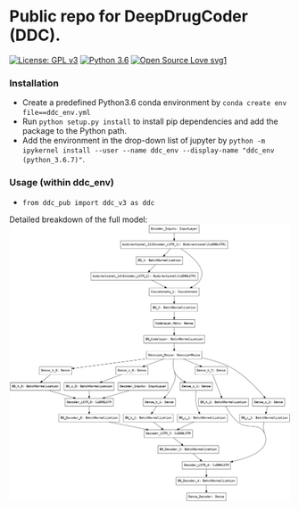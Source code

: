 # Public repo for DeepDrugCoder (DDC).

[![License: GPL v3](https://img.shields.io/badge/License-GPLv3-blue.svg)](https://www.gnu.org/licenses/gpl-3.0) [![Python 3.6](https://img.shields.io/badge/python-3.6-green.svg)](https://www.python.org/downloads/release/python-360/) [![Open Source Love svg1](https://badges.frapsoft.com/os/v1/open-source.svg?v=103)](https://github.com/ellerbrock/open-source-badges/)


### Installation
- Create a predefined Python3.6 conda environment by `conda create env file==ddc_env.yml`
- Run `python setup.py install` to install pip dependencies and add the package to the Python path.
- Add the environment in the drop-down list of jupyter by `python -m ipykernel install --user --name ddc_env --display-name "ddc_env (python_3.6.7)"`.

### Usage (within ddc_env)
- `from ddc_pub import ddc_v3 as ddc`

Detailed breakdown of the full model:
![alt text](img/detailed_model.png)
